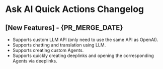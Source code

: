 # Ask AI Quick Actions Changelog

## [New Features] - {PR_MERGE_DATE}
- Supports custom LLM API (only need to use the same API as OpenAI).
- Supports chatting and translation using LLM.
- Supports creating custom Agents.
- Supports quickly creating deeplinks and opening the corresponding Agents via deeplinks.

